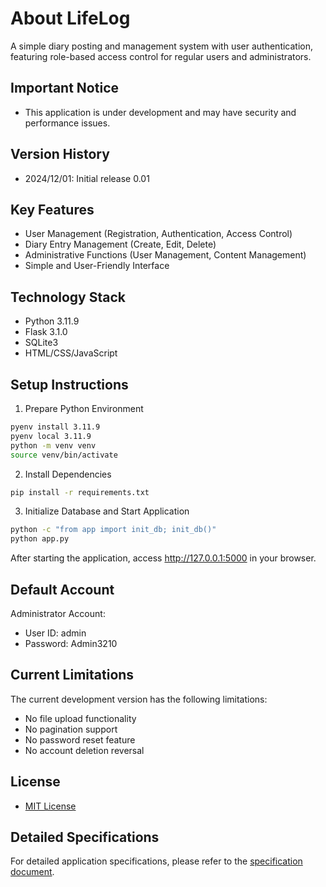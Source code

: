 # About LifeLog

A simple diary posting and management system with user authentication, featuring role-based access control for regular users and administrators.

## Important Notice
- This application is under development and may have security and performance issues.

## Version History
- 2024/12/01: Initial release 0.01

## Key Features

- User Management (Registration, Authentication, Access Control)
- Diary Entry Management (Create, Edit, Delete)
- Administrative Functions (User Management, Content Management)
- Simple and User-Friendly Interface

## Technology Stack

- Python 3.11.9
- Flask 3.1.0
- SQLite3
- HTML/CSS/JavaScript

## Setup Instructions

1. Prepare Python Environment
```bash
pyenv install 3.11.9
pyenv local 3.11.9
python -m venv venv
source venv/bin/activate
```

2. Install Dependencies
```bash
pip install -r requirements.txt
```

3. Initialize Database and Start Application
```bash
python -c "from app import init_db; init_db()"
python app.py
```

After starting the application, access http://127.0.0.1:5000 in your browser.

## Default Account

Administrator Account:
- User ID: admin
- Password: Admin3210

## Current Limitations

The current development version has the following limitations:
- No file upload functionality
- No pagination support
- No password reset feature
- No account deletion reversal

## License
- [MIT License](LICENSE)

## Detailed Specifications

For detailed application specifications, please refer to the [specification document](docs/specification.md).
